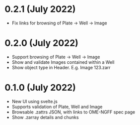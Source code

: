 
# 0.2.1 (July 2022)

- Fix links for browsing of Plate -> Well -> Image
# 0.2.0 (July 2022)

- Support browsing of Plate -> Well -> Image
- Show and validate Images contained within a Well
- Show object type in Header. E.g. Image 123.zarr
# 0.1.0 (July 2022)

- New UI using svelte.js
- Supports validation of Plate, Well and Image
- Browsable .zattrs JSON, with links to OME-NGFF spec page
- Show .zarray details and chunks

